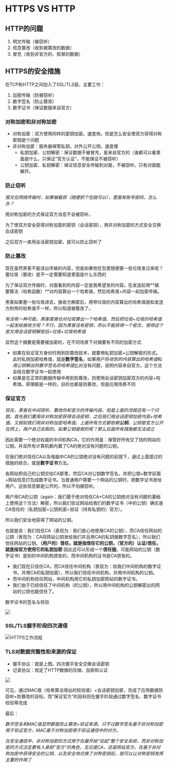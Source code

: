 # HTTPS VS HTTP

## HTTP的问题

1. 明文传输（被窃听）
2. 信息篡改（收到被篡改的数据）
3. 冒充（收到非官方的、假冒的数据）



## HTTPS的安全措施

在TCP和HTTP之间加入了SSL/TLS层，主要工作：

1. 加密传输（防被窃听）
2. 数字签名（防止篡改）
3. 数字证书（保证数据来自官方）

### 对称加密和非对称加密

- 对称加密：双方使用同样的密钥加密。速度快。但是怎么安全使双方获得对称密钥是个问题
- 非对称加密：服务器保管私钥，对外公开公钥。速度慢
  - 私钥加密、公钥解密：保证数据不被冒充，是来自官方的（谁都可以看里面是什么，只保证”官方认证“，不能保证不被窃听）
  - 公钥加密、私钥解密：保证信息安全传输到对面，不被窃听。只有对面能解开。



### 防止窃听

*报文在网络传输时，如果被截获（随便抓个包就可以），里面有账号密码，怎么办？*

用对称加密的方式保证双方消息不会被窃听。

为了使双方安全获得对称加密的密钥（会话密钥），用非对称加密的方式安全交换会话密钥

之后双方一直用会话密钥加密，就可以防止窃听了

### 防止篡改

现在虽然黑客不能读出传输的内容，但是如果他在包里随便塞一些垃圾发过来呢？塞垃圾（篡改）是不一定需要知道里面是什么东西的

为了保证双方传输时，对面看到的内容一定是我希望发的内容。在发送前用**摘要算法（哈希函数）**对内容算出一个哈希值，然后哈希值+内容一起加密传输。

黑客如果塞一些垃圾进去，接收方解密后，用带垃圾的内容算出的哈希值就和发送方附带的哈希值不一样，所以知道被篡改了。

*有没有一种可能，黑客直接也对垃圾算出一个哈希值，然后把垃圾+垃圾的哈希值一起发给接收方呢？不行。因为黑客没有密钥，所以不能获得一个密文，使得这个密文用会话密钥解密后=垃圾+垃圾哈希值*

显然这个摘要是需要被加密的，在不同场景下对摘要有不同的加密方式

- 如果在验证官方身份时用到防篡改技术，就要用私钥加密+公钥解密的形式。此时私钥加密哈希值，就是**数字签名**，如果用户将*收到的内容算出的哈希值*和*用公钥解出的数字签名的哈希值*比对没有问题，说明内容来自官方。这个方法会结合数字证书一起使用
- 如果是在正常的数据传输中用到防篡改，则使用会话密钥加密双方的内容+哈希值。原理都是一样的，目的也都是防篡改，但是应用场景不同

### 保证官方

*现在，黑客在中间窃听、篡改你和官方的传输内容。但是上面的流程还有一个问题。首先我们要用非对称加密获得会话密钥，之后我们用会话密钥加密内容+哈希值。又假如我们用非对称加密哈希值。上面所有方式都依赖**公钥**。公钥是官方公开在网上，用户自己去取的。如果公钥是假的呢？那么后面所有措施都无法成立*

因此需要一个绝对权威的中间机构CA，它的作用是：保管好所有交了钱的网站的公钥。并且所有计算机都内置了CA的绝对没有问题的公钥。

在我们绝对信任CA以及电脑中CA的公钥绝对没有问题的前提下，通过上面提过的措施的结合，就是**数字证书**方法。

各网站把自己的公钥交给CA那里，然后CA对公钥数字签名，并把公钥+数字前面+网站信息打包成数字证书。当普通用户需要一个网站的公钥时，把数字证书发给用户。这些信息都是公开的，所以不怕被窃听。

用户用CA的公钥（again：我们基于绝对信任CA+CA的公钥绝对没有问题的基础上使用这个方法）解密，所以我们验证网站给我们的数字证书（中的公钥）确实是CA信任的（私钥加密+公钥机密=验证（持有私钥的）官方）。

所以我们安全地获得了网站的公钥。

也就是说：我们信任CA（表现为：我们放心地使用CA的公钥），而CA信任网站的公钥（表现为：CA将网站公钥发给我们并且用CA的私钥做数字签名），所以我们信任网站的公钥。**（用户的）信任，就是指信任它的公钥，（官方的）认证/信任，就是指官方使用它的私钥加密**
因此这可以形成一个**信任链**。可能网站的公钥（数字证书）是别的中间机构颁发的，而中间机构的证书是CA颁发的。

- 我们现在只信任CA，而CA信任中间机构（表现为：给我们中间机构的数字证书，并用CA的私钥加密），所以我们信任中间机构，并用中间机构的公钥。
- 而中间机构信任网站，中间机构用它的私钥加密网站的数字证书。
- 我们由于已经信任了中间机构（的公钥），所以用中间机构的公钥解密出的网站的公钥也能信任了。



数字证书的签名与校验

![](picture\证书的签名与校验.png)



### SSL/TLS握手阶段四次通信

![HTTPS工作流程](picture\HTTPS工作流程.jpg)



### TLS对数据完整性和来源的保证

- 握手协议：就是上图。四次握手安全交换会话密钥
- 记录协议：规定了HTTP数据的压缩、加密和认证

![](picture\TLS记录协议.png)

可见，通过MAC值（哈希算法得出的校验值）+会话密钥加密，完成了应用数据防窃听+防篡改的目标。而“保证官方“的目标则在握手阶段通过数字签名、数字证书校验等完成



最后：

*数字签名和MAC值显然都是防止篡改+验证来源。只不过数字签名基于非对称加密用于验证官方，MAC基于对称加密用于验证通信中的对方。*

*在安全通信中，非对称加密的方式用于在最开始”拉起“整个安全系统，而非对称加密的方式注定要有人承担”官方“的角色，无论是CA，还是网站官方。在基于非对称加密中获得安全的公钥、以及安全地交换了对称密钥后，就可以让对称密钥发挥主要的作用了*


